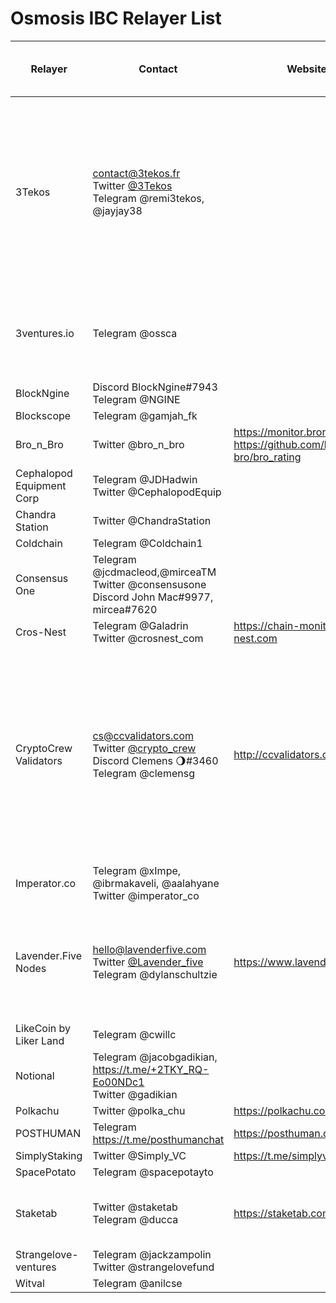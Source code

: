 # Osmosis IBC Relayer List




| Relayer | Contact | Website | How to Support | Support for new relayers | Chains Relaying with Osmosis |
| -------- 						| -------- 																						| --------						| ---								 | --- 																							 | --- 							|
| 3Tekos 						| contact@3tekos.fr <br> Twitter [@3Tekos](https://twitter.com/3Tekos) <br> Telegram @remi3tekos, @jayjay38 |								| :lock: Delegate to 3Tekos on: Stargaze, Desmos, Kava, KiChain, Gravity Bridge, Fetch.ai, BitCanna, E-Money, Sifchain, Band Protocol, Microtick, Rizon, Lum, and IXO <br> :pray: Donations accepted @ <sup><sub>`osmo1a58ecyz6jrz3psgfwd6724mh46338wlt6z6q7f`</sub></sup>	| :information_desk_person: Supports new relayers								| Stargaze, Juno, Desmos, BitCanna, Sifchain, Gravity Bridge, Kava, Kichain, Band Protocol, Evmos, Fetch.ai, Microtick, IXO |
| 3ventures.io					| Telegram @ossca																				|								|	 |  | Umee, Stargaze, Gravity Bridge, chihuahua, comdex, Evmos |
| BlockNgine					| Discord BlockNgine#7943 <br> Telegram @NGINE 																		|								|
| Blockscope | Telegram @gamjah_fk | |
| Bro_n_Bro						| Twitter @bro_n_bro																			| https://monitor.bronbro.io/ <br> https://github.com/bro-n-bro/bro_rating |
| Cephalopod Equipment Corp		| Telegram @JDHadwin 		<br> Twitter @CephalopodEquip 										|  				 				|
| Chandra Station				| Twitter @ChandraStation																		| 								|
| Coldchain						| Telegram @Coldchain1																			|								|
| Consensus One					| Telegram @jcdmacleod,@mirceaTM <br> Twitter @consensusone	<br> Discord John Mac#9977, mircea#7620 			|								|
| Cros-Nest						| Telegram @Galadrin		<br> Twitter @crosnest_com 											| https://chain-monitor.cros-nest.com		|
| CryptoCrew Validators			| cs@ccvalidators.com <br> Twitter [@crypto_crew](http://twitter.com/crypto_crew) <br> Discord Clemens 🌖#3460 <br> Telegram @clemensg	| http://ccvalidators.com			| :lock: Delegate to CryptoCrew Validators on: Osmosis <sup><sub>`osmovaloper1h2c47vd943scjlfum6yc5frvu2l279lwjep5d6`</sub></sup>, Cosmos Hub, Terra, Juno, Band Protocol, Stargaze, Omniflix, Evmos, Gravity Bridge, Comdex, Chihuahua, E-money, Lum, Bitsong, Vidulum, Dig, Odin <br> :pray: Donations accepted @ <sup><sub>`osmo15md2qvgma8lnvqv67w0umu2paqkqkheg332u7d`</sub></sup> | :heavy_dollar_sign: Offers Relaying as a Service (RaaS) (contact directly for pricing) <br> :information_desk_person: Supports new relayers | Cosmos Hub, Terra, Juno, Band Protocol, Stargaze, Omniflix, Evmos, Gravity Bridge, Comdex, Chihuahua, E-money, Lum, Bitsong, Vidulum, Dig, Odin, Secret |
| Imperator.co					| Telegram @xImpe, @ibrmakaveli, @aalahyane	<br> Twitter @imperator_co 											| 								| 
| Lavender.Five Nodes			| hello@lavenderfive.com <br> Twitter [@Lavender_five](https://twitter.com/lavender_five) <br> Telegram @dylanschultzie															| https://www.lavenderfive.com/	| :lock: Delegate to Lavender.Five Nodes on: Osmosis <sup><sub>`osmovaloper1glmy88g0uf6vmw29pyxu3yq0pxpjqtzqr5e57n`</sub></sup>, Secret, Cosmos Hub, Juno, Dig, +more | :heavy_dollar_sign: Offers Relaying as a Service (RaaS) (contact directly for pricing) <br> :information_desk_person: Supports new relayers <br> :memo: Provides documentation at: https://docs.scrt.network/relayers/setting-up-hermes.html#assumptions | Cosmos Hub, Juno (multiple channels), Comdex, Secret, Cheqd, Chihuahua, Dig |
| LikeCoin by Liker Land | Telegram @cwillc | |
| Notional						| Telegram @jacobgadikian, https://t.me/+2TKY_RQ-Eo00NDc1	<br> Twitter @gadikian 												| 								|
| Polkachu						| Twitter @polka_chu																			| https://polkachu.com/			|	
| POSTHUMAN						| Telegram https://t.me/posthumanchat															| https://posthuman.digital		|	
| SimplyStaking					| Twitter @Simply_VC																			| https://t.me/simplyvc			|
| SpacePotato					| Telegram @spacepotayto 																		|								|
| Staketab						| Twitter @staketab <br> Telegram @ducca																				| https://staketab.com/			|	 | | Desmos, Stargaze, Umee, Omniflix, Evmos |
| Strangelove-ventures			| Telegram @jackzampolin	<br> Twitter @strangelovefund 										| 						 		|
| Witval | Telegram @anilcse | |



